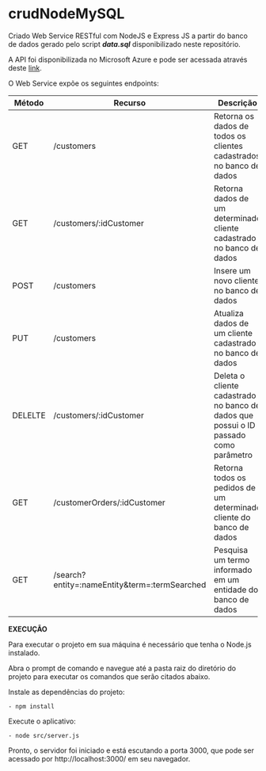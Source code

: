 # crudNodeMySQL

Criado Web Service RESTful com NodeJS e Express JS a partir do banco de dados gerado pelo script ***data.sql*** disponibilizado neste repositório.

A API foi disponibilizada no Microsoft Azure e pode ser acessada através deste [link](https://service-apds.azurewebsites.net/).

O Web Service expõe os seguintes endpoints:

| Método | Recurso                    | Descrição                                                                               |
| ------ |--------------------------- | --------------------------------------------------------------------------------------- |
| GET  	 | /customers 	              | Retorna os dados de todos os clientes cadastrados no banco de dados 	                  |
| GET  	 | /customers/:idCustomer 	  | Retorna dados de um determinado cliente cadastrado no banco de dados                    |
| POST   | /customers 	              | Insere um novo cliente no banco de dados 	                                              |
| PUT  	 | /customers 	              | Atualiza dados de um cliente cadastrado no banco de dados 	                            |
| DELELTE| /customers/:idCustomer 	  | Deleta o cliente cadastrado no banco de dados que possui o ID passado como parâmetro 	  |
| GET  	 | /customerOrders/:idCustomer| Retorna todos os pedidos de um determinado cliente do banco de dados 	                  |
| GET    | /search?entity=:nameEntity&term=:termSearched 	| Pesquisa um termo informado em um entidade do banco de dados 	      |


**EXECUÇÃO**

Para executar o projeto em sua máquina é necessário que tenha o Node.js instalado.

Abra o prompt de comando e navegue até a pasta raiz do diretório do projeto para executar os comandos que serão citados abaixo.

Instale as dependências do projeto:

	- npm install

Execute o aplicativo: 

	- node src/server.js

Pronto, o servidor foi iniciado e está escutando a porta 3000, que pode ser acessado por http://localhost:3000/ em seu navegador.
